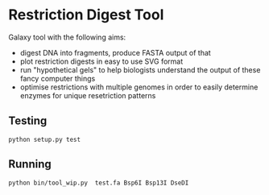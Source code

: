 # Restriction Digest Tool

Galaxy tool with the following aims:

- digest DNA into fragments, produce FASTA output of that
- plot restriction digests in easy to use SVG format
- run "hypothetical gels" to help biologists understand the output of these fancy computer things
- optimise restrictions with multiple genomes in order to easily determine enzymes for unique resetriction patterns

## Testing

```
python setup.py test
```

## Running

```
python bin/tool_wip.py  test.fa Bsp6I Bsp13I DseDI
```
